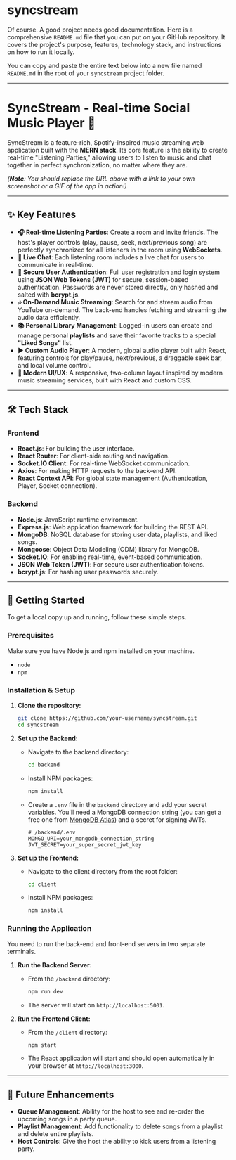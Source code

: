 # syncstream
Of course. A good project needs good documentation. Here is a comprehensive `README.md` file that you can put on your GitHub repository. It covers the project's purpose, features, technology stack, and instructions on how to run it locally.

You can copy and paste the entire text below into a new file named `README.md` in the root of your `syncstream` project folder.

-----

# SyncStream - Real-time Social Music Player 🎵

SyncStream is a feature-rich, Spotify-inspired music streaming web application built with the **MERN stack**. Its core feature is the ability to create real-time "Listening Parties," allowing users to listen to music and chat together in perfect synchronization, no matter where they are.

*(**Note**: You should replace the URL above with a link to your own screenshot or a GIF of the app in action\!)*

-----

## ✨ Key Features

  * **🎧 Real-time Listening Parties**: Create a room and invite friends. The host's player controls (play, pause, seek, next/previous song) are perfectly synchronized for all listeners in the room using **WebSockets**.
  * **💬 Live Chat**: Each listening room includes a live chat for users to communicate in real-time.
  * **🔐 Secure User Authentication**: Full user registration and login system using **JSON Web Tokens (JWT)** for secure, session-based authentication. Passwords are never stored directly, only hashed and salted with **bcrypt.js**.
  * **🎶 On-Demand Music Streaming**: Search for and stream audio from YouTube on-demand. The back-end handles fetching and streaming the audio data efficiently.
  * **📚 Personal Library Management**: Logged-in users can create and manage personal **playlists** and save their favorite tracks to a special **"Liked Songs"** list.
  * **▶️ Custom Audio Player**: A modern, global audio player built with React, featuring controls for play/pause, next/previous, a draggable seek bar, and local volume control.
  * **🎨 Modern UI/UX**: A responsive, two-column layout inspired by modern music streaming services, built with React and custom CSS.

-----

## 🛠️ Tech Stack

### Frontend

  * **React.js**: For building the user interface.
  * **React Router**: For client-side routing and navigation.
  * **Socket.IO Client**: For real-time WebSocket communication.
  * **Axios**: For making HTTP requests to the back-end API.
  * **React Context API**: For global state management (Authentication, Player, Socket connection).

### Backend

  * **Node.js**: JavaScript runtime environment.
  * **Express.js**: Web application framework for building the REST API.
  * **MongoDB**: NoSQL database for storing user data, playlists, and liked songs.
  * **Mongoose**: Object Data Modeling (ODM) library for MongoDB.
  * **Socket.IO**: For enabling real-time, event-based communication.
  * **JSON Web Token (JWT)**: For secure user authentication tokens.
  * **bcrypt.js**: For hashing user passwords securely.

-----

## 🚀 Getting Started

To get a local copy up and running, follow these simple steps.

### Prerequisites

Make sure you have Node.js and npm installed on your machine.

  * `node`
  * `npm`

### Installation & Setup

1.  **Clone the repository:**

    ```sh
    git clone https://github.com/your-username/syncstream.git
    cd syncstream
    ```

2.  **Set up the Backend:**

      * Navigate to the backend directory:
        ```sh
        cd backend
        ```
      * Install NPM packages:
        ```sh
        npm install
        ```
      * Create a `.env` file in the `backend` directory and add your secret variables. You'll need a MongoDB connection string (you can get a free one from [MongoDB Atlas](https://www.mongodb.com/cloud/atlas)) and a secret for signing JWTs.
        ```env
        # /backend/.env
        MONGO_URI=your_mongodb_connection_string
        JWT_SECRET=your_super_secret_jwt_key
        ```

3.  **Set up the Frontend:**

      * Navigate to the client directory from the root folder:
        ```sh
        cd client
        ```
      * Install NPM packages:
        ```sh
        npm install
        ```

### Running the Application

You need to run the back-end and front-end servers in two separate terminals.

1.  **Run the Backend Server:**

      * From the `/backend` directory:
        ```sh
        npm run dev
        ```
      * The server will start on `http://localhost:5001`.

2.  **Run the Frontend Client:**

      * From the `/client` directory:
        ```sh
        npm start
        ```
      * The React application will start and should open automatically in your browser at `http://localhost:3000`.

-----

## 🔮 Future Enhancements

  * **Queue Management**: Ability for the host to see and re-order the upcoming songs in a party queue.
  * **Playlist Management**: Add functionality to delete songs from a playlist and delete entire playlists.
  * **Host Controls**: Give the host the ability to kick users from a listening party.
